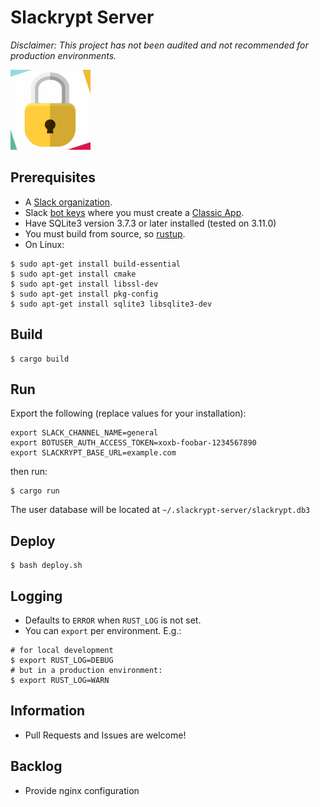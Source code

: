 # Slackrypt Server

_Disclaimer: This project has not been audited and not recommended for production environments._

<img src="https://github.com/jeffrade/slackrypt/blob/master/images/slackrypt.jpg" alt="logo" width="128" height="128">

## Prerequisites
 - A [Slack organization](https://slack.com/get-started).
 - Slack [bot keys](https://slack.com/get-started) where you must create a [Classic App](https://api.slack.com/rtm#create_a_classic_slack_app).
 - Have SQLite3 version 3.7.3 or later installed (tested on 3.11.0)
 - You must build from source, so [rustup](https://rustup.rs/).
 - On Linux:
```
$ sudo apt-get install build-essential
$ sudo apt-get install cmake
$ sudo apt-get install libssl-dev
$ sudo apt-get install pkg-config
$ sudo apt-get install sqlite3 libsqlite3-dev
```

## Build
```
$ cargo build
```

## Run
Export the following (replace values for your installation):
```
export SLACK_CHANNEL_NAME=general
export BOTUSER_AUTH_ACCESS_TOKEN=xoxb-foobar-1234567890
export SLACKRYPT_BASE_URL=example.com
```
then run:
```
$ cargo run
```
The user database will be located at `~/.slackrypt-server/slackrypt.db3`

## Deploy
```
$ bash deploy.sh
```

## Logging
 - Defaults to `ERROR` when `RUST_LOG` is not set.
 - You can `export` per environment. E.g.:
```
# for local development
$ export RUST_LOG=DEBUG
# but in a production environment:
$ export RUST_LOG=WARN
```

## Information
 - Pull Requests and Issues are welcome!

## Backlog
 - Provide nginx configuration